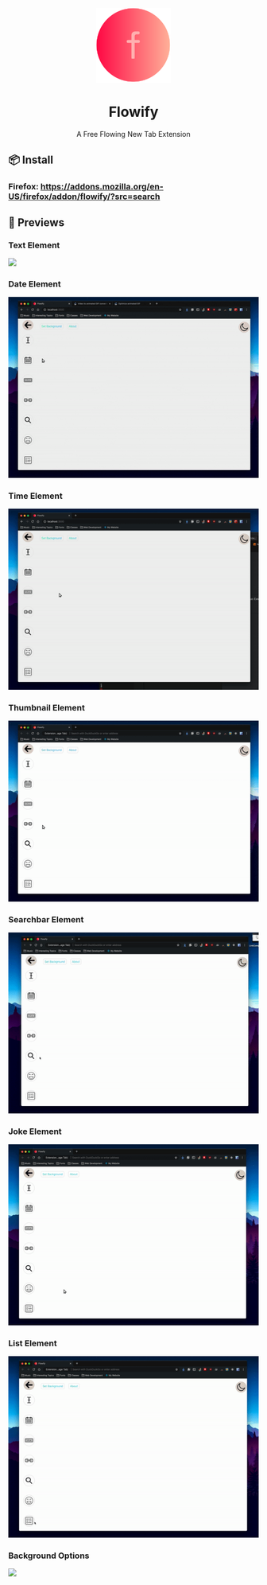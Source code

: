 <p align="center"> <img height=150 src="screenshots/flowify.png"></img></p>


<h1 align="center">Flowify</h1>
<p align="center">A Free Flowing New Tab Extension</p>

## 📦 Install
### Firefox: https://addons.mozilla.org/en-US/firefox/addon/flowify/?src=search


## 🤔 Previews

### Text Element
<img src="gifs/TextComponent.gif"></img>

### Date Element
<img src="gifs/TodayComponent.gif"></img>

### Time Element
<img src="gifs/TimeComponent.gif"></img>

### Thumbnail Element
<img src="gifs/LinkComponent.gif"></img></p>

### Searchbar Element
<img src="gifs/SearchComponent.gif"></img>

### Joke Element
<img src="gifs/JokeComponent.gif"></img>

### List Element
<img src="gifs/ListComponent.gif"></img>

### Background Options
<img src="gifs/BackgroundOptions.gif"></img>





